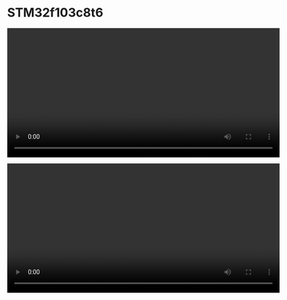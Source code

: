 # STM32f103c8t6

<video width="630" height="300" src="https://github.com/HrishikeshMRao/STM32f103c8t6/assets/96303885/fbfb6185-133a-438e-9b45-d7c20ca5b93c.mp4"></video>

<video width="630" height="300" src="https://github.com/HrishikeshMRao/STM32f103c8t6/assets/96303885/f11608c0-2873-477c-ae58-8e680fbcc4fb.mp4"></video>





